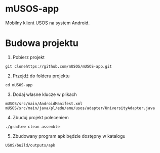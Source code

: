 mUSOS-app
=========

Mobilny klient USOS na system Android. 


Budowa projektu
====
1) Pobierz projekt
```
git clonehttps://github.com/mUSOS/mUSOS-app.git
```
2) Przejdź do folderu projektu
```
cd mUSOS-app
```
3) Dodaj własne klucze w plikach
```
mUSOS/src/main/AndroidManifest.xml
mUSOS/src/main/java/pl/edu/amu/usos/adapter/UniversityAdapter.java
```
4) Zbuduj projekt poleceniem
```
./gradlew clean assemble
```
5) Zbudowany program apk będzie dostępny w katalogu
```
USOS/build/outputs/apk
```
